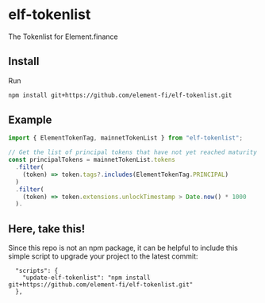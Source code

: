 # elf-tokenlist

The Tokenlist for Element.finance

## Install

Run

```bash
npm install git+https://github.com/element-fi/elf-tokenlist.git
```

## Example

```ts
import { ElementTokenTag, mainnetTokenList } from "elf-tokenlist";

// Get the list of principal tokens that have not yet reached maturity
const principalTokens = mainnetTokenList.tokens
  .filter(
    (token) => token.tags?.includes(ElementTokenTag.PRINCIPAL)
  )
  .filter(
    (token) => token.extensions.unlockTimestamp > Date.now() * 1000
  ).
```

## Here, take this!

Since this repo is not an npm package, it can be helpful to include this simple script to upgrade your project to the latest commit:

```
  "scripts": {
    "update-elf-tokenlist": "npm install git+https://github.com/element-fi/elf-tokenlist.git"
  },
```
